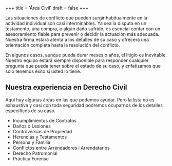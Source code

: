 +++
title = 'Área Civil'
draft = false
+++

Las situaciones de conflicto que pueden surgir habitualmente en la actividad individual son casi interminables. Ya sea la disputa en un testamento, una compra, o algún daño sufrido, es esencial contar con un asesoramiento fiable para prevenir o decidir la actuación más adecuada. Nuestra firma estará atenta a los detalles de su caso y ofrecerá una orientación completa hasta la resolución del conflicto.

En algunos casos, aunque pueda durar meses o años, el litigio es inevitable. Nuestro equipo estará siempre disponible para responder cualquier pregunta que pueda tener sobre el estado de su caso, y enfatizamos que solo tenemos éxito si usted lo tiene.

## Nuestra experiencia en Derecho Civil

Aquí hay algunas áreas en las que podemos ayudar. Pero la lista no es exhaustiva y casi con toda seguridad podremos ocuparnos de los detalles específicos de su caso.

* Incumplimientos de Contratos
* Daños o Lesiones
* Controversias de Propiedad
* Herencias y Testamentos
* Persona y Familia
* Conflictos entre Arrendadores i Arrendatarios
* Derecho Patromonial
* Práctica Forense
